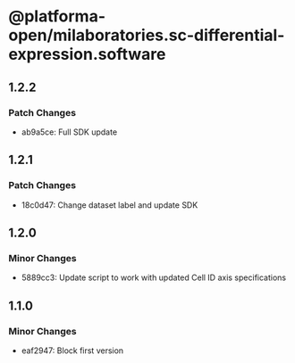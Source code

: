 # @platforma-open/milaboratories.sc-differential-expression.software

## 1.2.2

### Patch Changes

- ab9a5ce: Full SDK update

## 1.2.1

### Patch Changes

- 18c0d47: Change dataset label and update SDK

## 1.2.0

### Minor Changes

- 5889cc3: Update script to work with updated Cell ID axis specifications

## 1.1.0

### Minor Changes

- eaf2947: Block first version
